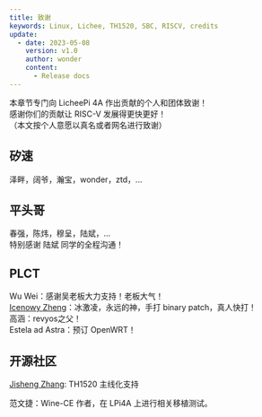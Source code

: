 ```yaml
---
title: 致谢
keywords: Linux, Lichee, TH1520, SBC, RISCV, credits
update:
  - date: 2023-05-08
    version: v1.0
    author: wonder
    content:
      - Release docs
---
```


本章节专门向 LicheePi 4A 作出贡献的个人和团体致谢！   
感谢你们的贡献让 RISC-V 发展得更快更好！   
（本文按个人意愿以真名或者网名进行致谢）   

## 矽速

泽畔，阔爷，瀚宝，wonder，ztd，...   

## 平头哥

春强，陈炜，穆呈，陆斌，...   
特别感谢 陆斌 同学的全程沟通！   

## PLCT

Wu Wei：感谢吴老板大力支持！老板大气！   
[Icenowy Zheng](https://git.kernel.org/pub/scm/linux/kernel/git/torvalds/linux.git/log/?qt=author&q=Icenowy+Zheng)：冰激凌，永远的神，手打 binary patch，真人快打！  
高涵：revyos之父！   
Estela ad Astra：预订 OpenWRT！

## 开源社区

[Jisheng Zhang](https://git.kernel.org/pub/scm/linux/kernel/git/torvalds/linux.git/log/?qt=author&q=Jisheng+Zhang): TH1520 主线化支持 

范文捷：Wine-CE 作者，在 LPi4A 上进行相关移植测试。